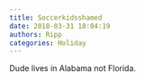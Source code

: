 ```yaml
---
title: Soccerkidsshamed
date: 2018-03-31 18:04:19
authors: Ripp
categories: Holiday
---
```


 Dude lives in Alabama not Florida.